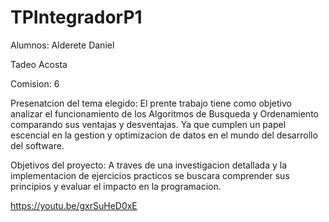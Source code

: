 # TPIntegradorP1
Alumnos: 
Alderete Daniel

Tadeo Acosta

Comision: 6

Presenatcion del tema elegido:
El prente trabajo tiene como objetivo analizar el funcionamiento de los Algoritmos de Busqueda y Ordenamiento comparando
sus ventajas y desventajas. Ya que cumplen un papel escencial en la gestion y optimizacion de datos en el mundo del desarrollo
del software.

Objetivos del proyecto:
A traves de una investigacion detallada y la implementacion de ejercicios practicos se buscara comprender sus principios y
evaluar el impacto en la programacion. 

https://youtu.be/gxrSuHeD0xE
